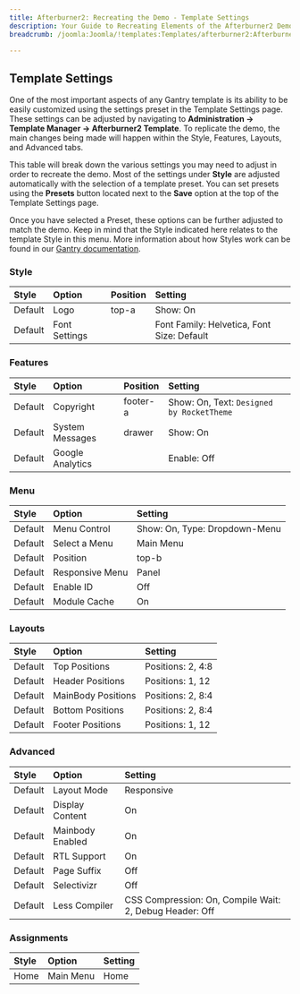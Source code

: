 ```yaml
---
title: Afterburner2: Recreating the Demo - Template Settings
description: Your Guide to Recreating Elements of the Afterburner2 Demo for Joomla
breadcrumb: /joomla:Joomla/!templates:Templates/afterburner2:Afterburner2

---
```


Template Settings
-----

One of the most important aspects of any Gantry template is its ability to be easily customized using the settings preset in the Template Settings page. These settings can be adjusted by navigating to **Administration -> Template Manager -> Afterburner2 Template**. To replicate the demo, the main changes being made will happen within the Style, Features, Layouts, and Advanced tabs. 

This table will break down the various settings you may need to adjust in order to recreate the demo. Most of the settings under **Style** are adjusted automatically with the selection of a template preset. You can set presets using the **Presets** button located next to the **Save** option at the top of the Template Settings page.

Once you have selected a Preset, these options can be further adjusted to match the demo. Keep in mind that the Style indicated here relates to the template Style in this menu. More information about how Styles work can be found in our [Gantry documentation][Style].

### Style

| Style   | Option        | Position | Setting                                    |  
| :------ | :------------ | :------- | :----------------------------------------- |  
| Default | Logo          | top-a    | Show: On                                   |  
| Default | Font Settings |          | Font Family: Helvetica, Font Size: Default |  

### Features

| Style   | Option           | Position    | Setting                                                                    |  
| :------ | :--------------- | :---------- | :------------------------------------------------------------------------- |   
| Default | Copyright        | footer-a    | Show: On, Text: `Designed by RocketTheme`                                  |  
| Default | System Messages  | drawer      | Show: On                                                                   |   
| Default | Google Analytics |             | Enable: Off                                                                |  

### Menu

| Style   | Option          | Setting                       |  
| :------ | :-------------- | :---------------------------- |  
| Default | Menu Control    | Show: On, Type: Dropdown-Menu |  
| Default | Select a Menu   | Main Menu                     |  
| Default | Position        | top-b                         |  
| Default | Responsive Menu | Panel                         |  
| Default | Enable ID       | Off                           |  
| Default | Module Cache    | On                            |  

### Layouts

| Style   | Option               | Setting               |  
| :------ | :------------------- | :-------------------- |  
| Default | Top Positions        | Positions: 2, 4:8     |  
| Default | Header Positions     | Positions: 1, 12      |  
| Default | MainBody Positions   | Positions: 2, 8:4     |  
| Default | Bottom Positions     | Positions: 2, 8:4     |  
| Default | Footer Positions     | Positions: 1, 12      |  

### Advanced

| Style   | Option           | Setting                                                 |  
| :------ | :--------------- | :------------------------------------------------------ |  
| Default | Layout Mode      | Responsive                                              |  
| Default | Display Content  | On                                                      |  
| Default | Mainbody Enabled | On                                                      |  
| Default | RTL Support      | On                                                      |  
| Default | Page Suffix      | Off                                                     |  
| Default | Selectivizr      | Off                                                     |  
| Default | Less Compiler    | CSS Compression: On, Compile Wait: 2, Debug Header: Off |  

### Assignments

| Style | Option    | Setting |  
| :---- | :-------- | :------ |  
| Home  | Main Menu | Home    |  

[demo25]: assets/Afterburner2.jpg
[menu]: ../../start/menu.md
[Style]: http://docs.gantry.org/gantry4/configure
[Afterburner22]: assets/Afterburner2.jpeg